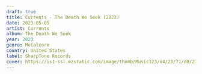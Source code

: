 ```yaml
---
draft: true
title: Currents - The Death We Seek (2023)
date: 2023-05-05
artist: Currents
album: The Death We Seek
year: 2023
genre: Metalcore
country: United States
label: SharpTone Records
cover: https://is1-ssl.mzstatic.com/image/thumb/Music123/v4/23/71/d0/2371d0e0-8994-a3ec-b0e9-e829aa956d0a/cover.jpg/1000x1000bb.jpg
---
```

